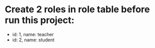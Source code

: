 ﻿# Create 2 roles in role table before run this project: 
- id: 1, name: teacher
- id: 2, name: student
